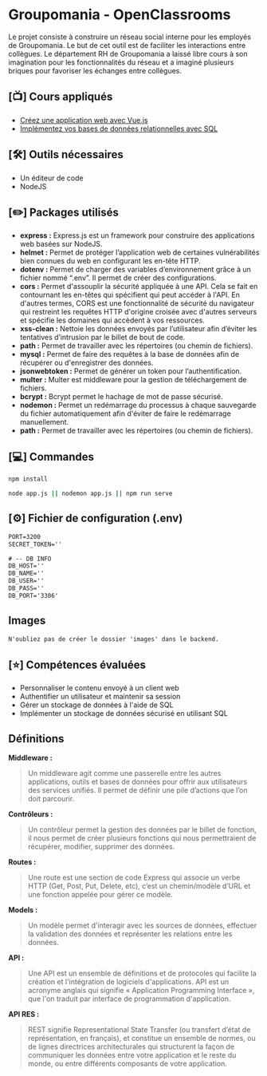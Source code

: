 # Groupomania - OpenClassrooms
Le projet consiste à construire un réseau social interne pour les employés de Groupomania. Le but de cet outil est de faciliter les interactions entre collègues. Le département RH de Groupomania a laissé libre cours à son imagination pour les fonctionnalités du réseau et a imaginé plusieurs briques pour favoriser les échanges entre collègues.

## [:tv:] Cours appliqués
- [Créez une application web avec Vue.js](https://openclassrooms.com/fr/courses/6390311-creez-une-application-web-avec-vue-js)
- [Implémentez vos bases de données relationnelles avec SQL](https://openclassrooms.com/fr/courses/6971126-implementez-vos-bases-de-donnees-relationnelles-avec-sql)

## [:hammer_and_wrench:] Outils nécessaires
- Un éditeur de code
- NodeJS

## [:pencil2:] Packages utilisés
- **express :** Express.js est un framework pour construire des applications web basées sur NodeJS.
- **helmet :** Permet de protéger l’application web de certaines vulnérabilités bien connues du web en configurant les en-tête HTTP.
- **dotenv :** Permet de charger des variables d’environnement grâce à un fichier nommé “.env”. Il permet de créer des configurations.
- **cors :** Permet d'assouplir la sécurité appliquée à une API. Cela se fait en contournant les en-têtes qui spécifient qui peut accéder à l'API. En d'autres termes, CORS est une fonctionnalité de sécurité du navigateur qui restreint les requêtes HTTP d'origine croisée avec d'autres serveurs et spécifie les domaines qui accèdent à vos ressources.
- **xss-clean :** Nettoie les données envoyés par l’utilisateur afin d’éviter les tentatives d’intrusion par le billet de bout de code.
- **path :** Permet de travailler avec les répertoires (ou chemin de fichiers).
- **mysql :** Permet de faire des requêtes à la base de données afin de récupérer ou d'enregistrer des données.
- **jsonwebtoken :** Permet de générer un token pour l’authentification.
- **multer :** Multer est middleware pour la gestion de téléchargement de fichiers.
- **bcrypt :** Bcrypt permet le hachage de mot de passe sécurisé.
- **nodemon :** Permet un redémarrage du processus à chaque sauvegarde du fichier automatiquement afin d'éviter de faire le redémarrage manuellement.
- **path :** Permet de travailler avec les répertoires (ou chemin de fichiers).

## [:computer:] Commandes
```cmd
npm install
```
```cmd
node app.js || nodemon app.js || npm run serve
```

## [:gear:] Fichier de configuration (.env)
```cmd
PORT=3200
SECRET_TOKEN=''

# -- DB INFO
DB_HOST=''
DB_NAME=''
DB_USER=''
DB_PASS=''
DB_PORT='3306'
```

## Images
```cmd
N'oubliez pas de créer le dossier 'images' dans le backend.
```

## [:star:] Compétences évaluées
- Personnaliser le contenu envoyé à un client web
- Authentifier un utilisateur et maintenir sa session
- Gérer un stockage de données à l'aide de SQL
- Implémenter un stockage de données sécurisé en utilisant SQL

## Définitions
**Middleware :** 
> Un middleware agit comme une passerelle entre les autres applications, outils et bases de données pour offrir aux utilisateurs des services unifiés. Il permet de définir une pile d’actions que l’on doit parcourir.

**Contrôleurs :** 
> Un contrôleur permet la gestion des données par le billet de fonction, il nous permet de créer plusieurs fonctions qui nous permettraient de récupérer, modifier, supprimer des données.

**Routes :** 
> Une route est une section de code Express qui associe un verbe HTTP (Get, Post, Put, Delete, etc), c’est un chemin/modèle d’URL et une fonction appelée pour gérer ce modèle.

**Models :** 
> Un modèle permet d'interagir avec les sources de données, effectuer la validation des données et représenter les relations entre les données.

**API :**
> Une API est un ensemble de définitions et de protocoles qui facilite la création et l'intégration de logiciels d'applications. API est un acronyme anglais qui signifie « Application Programming Interface », que l'on traduit par interface de programmation d'application.

**API RES :**
> REST signifie Representational State Transfer (ou transfert d’état de représentation, en français), et constitue un ensemble de normes, ou de lignes directrices architecturales qui structurent la façon de communiquer les données entre votre application et le reste du monde, ou entre différents composants de votre application.
